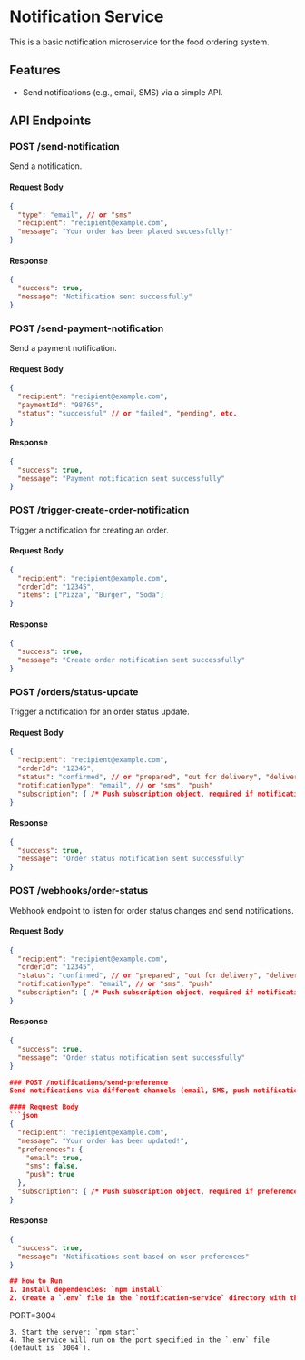 # Notification Service

This is a basic notification microservice for the food ordering system.

## Features
- Send notifications (e.g., email, SMS) via a simple API.

## API Endpoints

### POST /send-notification
Send a notification.

#### Request Body
```json
{
  "type": "email", // or "sms"
  "recipient": "recipient@example.com",
  "message": "Your order has been placed successfully!"
}
```

#### Response
```json
{
  "success": true,
  "message": "Notification sent successfully"
}
```

### POST /send-payment-notification
Send a payment notification.

#### Request Body
```json
{
  "recipient": "recipient@example.com",
  "paymentId": "98765",
  "status": "successful" // or "failed", "pending", etc.
}
```

#### Response
```json
{
  "success": true,
  "message": "Payment notification sent successfully"
}
```

### POST /trigger-create-order-notification
Trigger a notification for creating an order.

#### Request Body
```json
{
  "recipient": "recipient@example.com",
  "orderId": "12345",
  "items": ["Pizza", "Burger", "Soda"]
}
```

#### Response
```json
{
  "success": true,
  "message": "Create order notification sent successfully"
}
```

### POST /orders/status-update
Trigger a notification for an order status update.

#### Request Body
```json
{
  "recipient": "recipient@example.com",
  "orderId": "12345",
  "status": "confirmed", // or "prepared", "out for delivery", "delivered"
  "notificationType": "email", // or "sms", "push"
  "subscription": { /* Push subscription object, required if notificationType is "push" */ }
}
```

#### Response
```json
{
  "success": true,
  "message": "Order status notification sent successfully"
}
```

### POST /webhooks/order-status
Webhook endpoint to listen for order status changes and send notifications.

#### Request Body
```json
{
  "recipient": "recipient@example.com",
  "orderId": "12345",
  "status": "confirmed", // or "prepared", "out for delivery", "delivered"
  "notificationType": "email", // or "sms", "push"
  "subscription": { /* Push subscription object, required if notificationType is "push" */ }
}
```

#### Response
```json
{
  "success": true,
  "message": "Order status notification sent successfully"
}

### POST /notifications/send-preference
Send notifications via different channels (email, SMS, push notifications) based on user preferences.

#### Request Body
```json
{
  "recipient": "recipient@example.com",
  "message": "Your order has been updated!",
  "preferences": {
    "email": true,
    "sms": false,
    "push": true
  },
  "subscription": { /* Push subscription object, required if preferences.push is true */ }
}
```

#### Response
```json
{
  "success": true,
  "message": "Notifications sent based on user preferences"
}

## How to Run
1. Install dependencies: `npm install`
2. Create a `.env` file in the `notification-service` directory with the following content:
   ```
   PORT=3004
   ```
3. Start the server: `npm start`
4. The service will run on the port specified in the `.env` file (default is `3004`).
